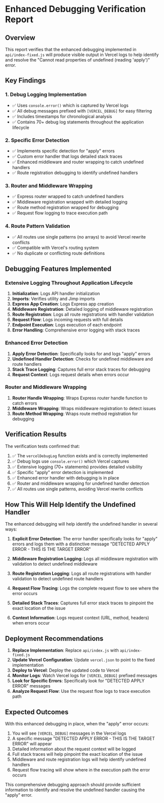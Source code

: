 # Enhanced Debugging Verification Report

## Overview

This report verifies that the enhanced debugging implemented in `api/index-fixed.js` will produce visible output in Vercel logs to help identify and resolve the "Cannot read properties of undefined (reading 'apply')" error.

## Key Findings

### 1. Debug Logging Implementation
- ✅ Uses `console.error()` which is captured by Vercel logs
- ✅ All debug messages prefixed with `[VERCEL_DEBUG]` for easy filtering
- ✅ Includes timestamps for chronological analysis
- ✅ Contains 70+ debug log statements throughout the application lifecycle

### 2. Specific Error Detection
- ✅ Implements specific detection for "apply" errors
- ✅ Custom error handler that logs detailed stack traces
- ✅ Enhanced middleware and router wrapping to catch undefined handlers
- ✅ Route registration debugging to identify undefined handlers

### 3. Router and Middleware Wrapping
- ✅ Express router wrapped to catch undefined handlers
- ✅ Middleware registration wrapped with detailed logging
- ✅ Route method registration wrapped for debugging
- ✅ Request flow logging to trace execution path

### 4. Route Pattern Validation
- ✅ All routes use single patterns (no arrays) to avoid Vercel rewrite conflicts
- ✅ Compatible with Vercel's routing system
- ✅ No duplicate or conflicting route definitions

## Debugging Features Implemented

### Extensive Logging Throughout Application Lifecycle
1. **Initialization**: Logs API handler initialization
2. **Imports**: Verifies utility and Jimp imports
3. **Express App Creation**: Logs Express app creation
4. **Middleware Registration**: Detailed logging of middleware registration
5. **Route Registration**: Logs all route registrations with handler validation
6. **Request Flow**: Logs incoming requests with full details
7. **Endpoint Execution**: Logs execution of each endpoint
8. **Error Handling**: Comprehensive error logging with stack traces

### Enhanced Error Detection
1. **Apply Error Detection**: Specifically looks for and logs "apply" errors
2. **Undefined Handler Detection**: Checks for undefined middleware and route handlers
3. **Stack Trace Logging**: Captures full error stack traces for debugging
4. **Request Context**: Logs request details when errors occur

### Router and Middleware Wrapping
1. **Router Handle Wrapping**: Wraps Express router handle function to catch errors
2. **Middleware Wrapping**: Wraps middleware registration to detect issues
3. **Route Method Wrapping**: Wraps route method registration for debugging

## Verification Results

The verification tests confirmed that:

1. ✅ The `vercelDebugLog` function exists and is correctly implemented
2. ✅ Debug logs use `console.error()` which Vercel captures
3. ✅ Extensive logging (70+ statements) provides detailed visibility
4. ✅ Specific "apply" error detection is implemented
5. ✅ Enhanced error handler with debugging is in place
6. ✅ Router and middleware wrapping for undefined handler detection
7. ✅ All routes use single patterns, avoiding Vercel rewrite conflicts

## How This Will Help Identify the Undefined Handler

The enhanced debugging will help identify the undefined handler in several ways:

1. **Explicit Error Detection**: The error handler specifically looks for "apply" errors and logs them with a distinctive message "DETECTED APPLY ERROR - THIS IS THE TARGET ERROR"

2. **Middleware Registration Logging**: Logs all middleware registration with validation to detect undefined middleware

3. **Route Registration Logging**: Logs all route registrations with handler validation to detect undefined route handlers

4. **Request Flow Tracing**: Logs the complete request flow to see where the error occurs

5. **Detailed Stack Traces**: Captures full error stack traces to pinpoint the exact location of the issue

6. **Context Information**: Logs request context (URL, method, headers) when errors occur

## Deployment Recommendations

1. **Replace Implementation**: Replace `api/index.js` with `api/index-fixed.js`
2. **Update Vercel Configuration**: Update `vercel.json` to point to the fixed implementation
3. **Deploy to Vercel**: Deploy the updated code to Vercel
4. **Monitor Logs**: Watch Vercel logs for `[VERCEL_DEBUG]` prefixed messages
5. **Look for Specific Errors**: Specifically look for "DETECTED APPLY ERROR" messages
6. **Analyze Request Flow**: Use the request flow logs to trace execution path

## Expected Outcomes

With this enhanced debugging in place, when the "apply" error occurs:

1. You will see `[VERCEL_DEBUG]` messages in the Vercel logs
2. A specific message "DETECTED APPLY ERROR - THIS IS THE TARGET ERROR" will appear
3. Detailed information about the request context will be logged
4. Full stack traces will help pinpoint the exact location of the issue
5. Middleware and route registration logs will help identify undefined handlers
6. Request flow tracing will show where in the execution path the error occurs

This comprehensive debugging approach should provide sufficient information to identify and resolve the undefined handler causing the "apply" error.